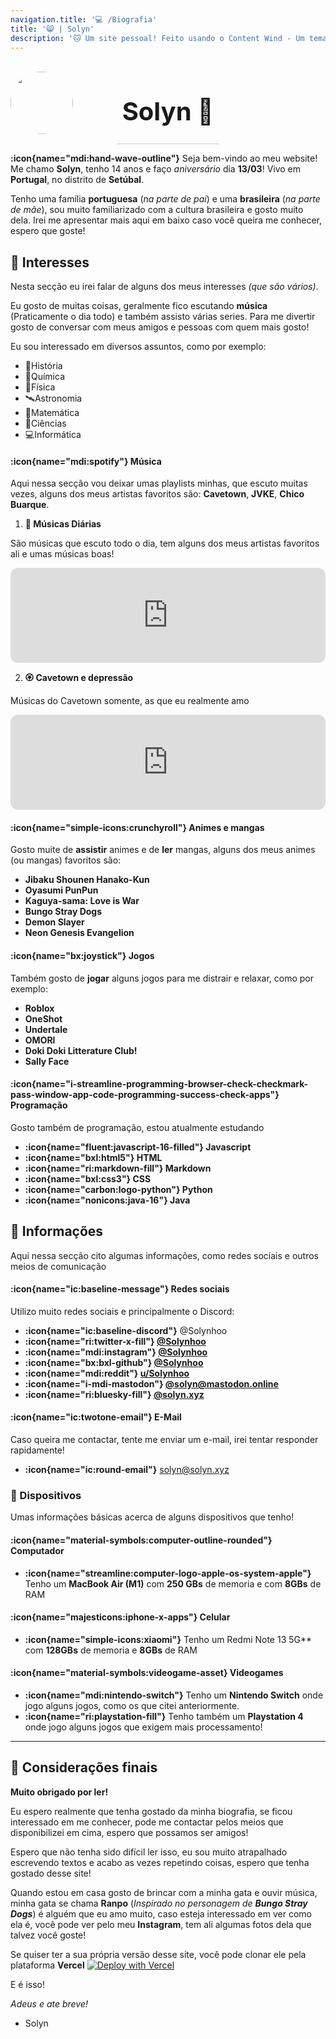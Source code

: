 ```yaml
---
navigation.title: '💻 /Biografia'
title: '😸 | Solyn'
description: '🐱 Um site pessoal! Feito usando o Content Wind - Um tema do Nuxt. Espero que goste :) '
---
```


<style> 
.container {
 display: grid;
 align-items: center; 
 grid-template-columns: 1fr 1fr 1fr;
 column-gap: 5px;
}

.avatar {
  margin-right: 20px;
  display: block;
  height: 100px;
  width: 100px;
  border-radius: 50%;
}

.text {
  font-size: 20px;
  border-bottom: 1px solid #ccc;
  text-align: center;
}
</style>

<div class="container">
      <div class="image">
        <img src="/avatar.png" class="avatar">
      </div>
      <div class="text">
        <h1>Solyn 🐙</h1>
 </div>
</div>

**:icon{name="mdi:hand-wave-outline"}** Seja bem-vindo ao meu website! Me chamo **Solyn**, tenho 14 anos e faço *aniversário* dia **13/03**! Vivo em **Portugal**, no distrito de **Setúbal**.

Tenho uma família **portuguesa** (*na parte de pai*) e uma **brasileira** (*na parte de mãe*), sou muito familiarizado com a cultura brasileira e gosto muito dela. Irei me apresentar mais aqui em baixo caso você queira me conhecer, espero que goste! 


## 🌿 Interesses
Nesta secção eu irei falar de alguns dos meus interesses *(que são vários)*.

Eu gosto de muitas coisas, geralmente fico escutando **música** (Praticamente o dia todo) e também assisto várias series. Para me divertir gosto de conversar com meus amigos e pessoas com quem mais gosto!


Eu sou interessado em diversos assuntos, como por exemplo:
- 📜História
- 🧪Química
- 🐙Física
- 🛰️Astronomia
- 🟰Matemática
- 🔭Ciências
- 💻Informática

#### :icon{name="mdi:spotify"} Música
Aqui nessa secção vou deixar umas playlists minhas, que escuto muitas vezes, alguns dos meus artistas favoritos são: **Cavetown**, **JVKE**, **Chico Buarque**.

1. **🍜 Músicas Diárias**

São músicas que escuto todo o dia, tem alguns dos meus artistas favoritos ali e umas músicas boas!

<iframe style="border-radius:12px" src="https://open.spotify.com/embed/playlist/20EGnxYErhmglaO3Kvcc3e?utm_source=generator" width="100%" height="152" frameBorder="0" allowfullscreen="" allow="autoplay; clipboard-write; encrypted-media; fullscreen; picture-in-picture" loading="lazy"></iframe>

2. **🏵️ Cavetown e depressão**

Músicas do Cavetown somente, as que eu realmente amo

<iframe style="border-radius:12px" src="https://open.spotify.com/embed/playlist/50k711h6uqWWe8vVnUqeeI?utm_source=generator" width="100%" height="152" frameBorder="0" allowfullscreen="" allow="autoplay; clipboard-write; encrypted-media; fullscreen; picture-in-picture" loading="lazy"></iframe>

#### :icon{name="simple-icons:crunchyroll"} Animes e mangas
Gosto muite de **assistir** animes e de **ler** mangas, alguns dos meus animes (ou mangas) favoritos são:
- **Jibaku Shounen Hanako-Kun**
- **Oyasumi PunPun**
- **Kaguya-sama: Love is War**
- **Bungo Stray Dogs**
- **Demon Slayer**
- **Neon Genesis Evangelion**

#### :icon{name="bx:joystick"} Jogos
Também gosto de **jogar** alguns jogos para me distrair e relaxar, como por exemplo:
- **Roblox**
- **OneShot**
- **Undertale**
- **OMORI**
- **Doki Doki Litterature Club!**
- **Sally Face**



#### :icon{name="i-streamline-programming-browser-check-checkmark-pass-window-app-code-programming-success-check-apps"} Programação
Gosto também de programação, estou atualmente estudando
- **:icon{name="fluent:javascript-16-filled"} Javascript**
- **:icon{name="bxl:html5"} HTML**
- **:icon{name="ri:markdown-fill"} Markdown**
- **:icon{name="bxl:css3"} CSS**
- **:icon{name="carbon:logo-python"} Python**
- **:icon{name="nonicons:java-16"} Java**

## 🌻 Informações
Aqui nessa secção cito algumas informações, como redes sociais e outros meios de comunicação

#### :icon{name="ic:baseline-message"} Redes sociais

Utilizo muito redes sociais e principalmente o Discord:
- **:icon{name="ic:baseline-discord"}**  @Solynhoo
- **:icon{name="ri:twitter-x-fill"} [@Solynhoo](https://x.com/solynhoo)**
- **:icon{name="mdi:instagram"} [@Solynhoo](https://instagram.com/Solynhoo)**
- **:icon{name="bx:bxl-github"} [@Solynhoo](https://github.com/Solynhoo)**
- **:icon{name="mdi:reddit"} [u/Solynhoo](https://reddit.com/u/Solynhoo)**
- **:icon{name="i-mdi-mastodon"} [@solyn@mastodon.online](https://mastodon.online/@solyn)**
- **:icon{name="ri:bluesky-fill"} [@solyn.xyz](https://bsky.app/profile/solyn.xyz)**



#### :icon{name="ic:twotone-email"} E-Mail
Caso queira me contactar, tente me enviar um e-mail, irei tentar responder rapidamente!
- **:icon{name="ic:round-email"}** [solyn@solyn.xyz](mailto:solyn@solyn.xyz)

### 🌷 Dispositivos
Umas informações básicas acerca de alguns dispositivos que tenho!

#### :icon{name="material-symbols:computer-outline-rounded"} Computador
- **:icon{name="streamline:computer-logo-apple-os-system-apple"}** Tenho um **MacBook Air (M1)** com **250 GBs** de memoria e com **8GBs** de RAM


#### :icon{name="majesticons:iphone-x-apps"} Celular
- **:icon{name="simple-icons:xiaomi"}** Tenho um Redmi Note 13 5G** com **128GBs** de memoria e **8GBs** de RAM

#### :icon{name="material-symbols:videogame-asset} Videogames
- **:icon{name="mdi:nintendo-switch"}** Tenho um **Nintendo Switch** onde jogo alguns jogos, como os que citei anteriormente.
- **:icon{name="ri:playstation-fill"}** Tenho também um **Playstation 4** onde jogo alguns jogos que exigem mais processamento!


---

## 🍂 Considerações finais 

**Muito obrigado por ler!**

Eu espero realmente que tenha gostado da minha biografia, se ficou interessado em me conhecer, pode me contactar pelos meios que disponibilizei em cima, espero que possamos ser amigos!

Espero que não tenha sido difícil ler isso, eu sou muito atrapalhado escrevendo textos e acabo as vezes repetindo coisas, espero que tenha gostado desse site!

Quando estou em casa gosto de brincar com a minha gata e ouvir música, minha gata se chama **Ranpo** (*Inspirado no personagem de **Bungo Stray Dogs***) é alguém que eu amo muito, caso esteja interessado em ver como ela é, você pode ver pelo meu **Instagram**, tem ali algumas fotos dela que talvez você goste!

Se quiser ter a sua própria versão desse site, você pode clonar ele pela plataforma **Vercel** 
[![Deploy with Vercel](https://vercel.com/button)](https://vercel.com/new/clone?repository-url=https%3A%2F%2Fgithub.com%Solynhoo%2sxyz)

E é isso!

*Adeus e ate breve!*

- Solyn

<a rel="me" href="https://mastodon.online/@solyn"></a>
